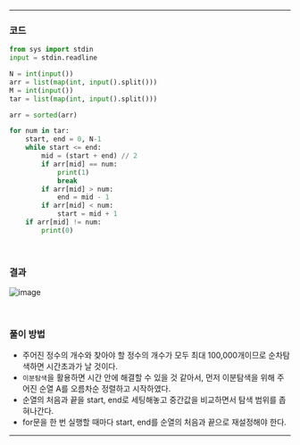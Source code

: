 ___
### 코드
```python
from sys import stdin
input = stdin.readline

N = int(input())
arr = list(map(int, input().split()))
M = int(input())
tar = list(map(int, input().split()))

arr = sorted(arr)

for num in tar:
    start, end = 0, N-1
    while start <= end:
        mid = (start + end) // 2
        if arr[mid] == num:
            print(1)
            break
        if arr[mid] > num:
            end = mid - 1
        if arr[mid] < num:
            start = mid + 1
    if arr[mid] != num:
        print(0)
```
<br>

### 결과
![image](https://user-images.githubusercontent.com/50696567/187108322-fc3a1b8a-49f8-49c5-bb71-620861dd2613.png)

<br>

### 풀이 방법
- 주어진 정수의 개수와 찾아야 할 정수의 개수가 모두 최대 100,000개이므로 순차탐색하면 시간초과가 날 것이다.
- `이분탐색`을 활용하면 시간 안에 해결할 수 있을 것 같아서, 먼저 이분탐색을 위해 주어진 순열 A를 오름차순 정렬하고 시작하였다.
- 순열의 처음과 끝을 start, end로 세팅해놓고 중간값을 비교하면서 탐색 범위를 좁혀나간다.
- for문을 한 번 실행할 때마다 start, end를 순열의 처음과 끝으로 재설정해야 한다.
___
